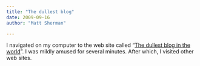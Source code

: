 ```yaml
---
title: "The dullest blog"
date: 2009-09-16
author: "Matt Sherman"

---
```


I navigated on my computer to the web site called “[The dullest blog in the world](http://www.dullestblog.com/)”. I was mildly amused for several minutes. After which, I visited other web sites.
